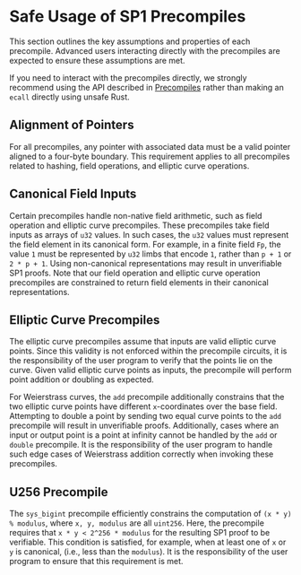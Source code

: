 # Safe Usage of SP1 Precompiles

This section outlines the key assumptions and properties of each precompile. Advanced users interacting directly with the precompiles are expected to ensure these assumptions are met.

If you need to interact with the precompiles directly, we strongly recommend using the API described in [Precompiles](../writing-programs/precompiles.mdx) rather than making an `ecall` directly using unsafe Rust. 

## Alignment of Pointers

For all precompiles, any pointer with associated data must be a valid pointer aligned to a four-byte boundary. This requirement applies to all precompiles related to hashing, field operations, and elliptic curve operations. 

## Canonical Field Inputs

Certain precompiles handle non-native field arithmetic, such as field operation and elliptic curve precompiles. These precompiles take field inputs as arrays of `u32` values. In such cases, the `u32` values must represent the field element in its canonical form. For example, in a finite field `Fp`, the value `1` must be represented by `u32` limbs that encode `1`, rather than `p + 1` or `2 * p + 1`. Using non-canonical representations may result in unverifiable SP1 proofs. Note that our field operation and elliptic curve operation precompiles are constrained to return field elements in their canonical representations.

## Elliptic Curve Precompiles

The elliptic curve precompiles assume that inputs are valid elliptic curve points. Since this validity is not enforced within the precompile circuits, it is the responsibility of the user program to verify that the points lie on the curve. Given valid elliptic curve points as inputs, the precompile will perform point addition or doubling as expected.

For Weierstrass curves, the `add` precompile additionally constrains that the two elliptic curve points have different `x`-coordinates over the base field. Attempting to double a point by sending two equal curve points to the `add` precompile will result in unverifiable proofs. Additionally, cases where an input or output point is a point at infinity cannot be handled by the `add` or `double` precompile. It is the responsibility of the user program to handle such edge cases of Weierstrass addition correctly when invoking these precompiles.

## U256 Precompile

The `sys_bigint` precompile efficiently constrains the computation of `(x * y) % modulus`, where `x, y, modulus` are all `uint256`. Here, the precompile requires that `x * y < 2^256 * modulus` for the resulting SP1 proof to be verifiable. This condition is satisfied, for example, when at least one of `x` or `y` is canonical, (i.e., less than the `modulus`). It is the responsibility of the user program to ensure that this requirement is met.